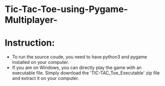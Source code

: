 # Tic-Tac-Toe-using-Pygame-Multiplayer-

# Instruction:
  * To run the source coude, you need to have python3 and pygame installed on your computer.
  * If you are on Windows, you can directly play the game with an executable file. Simply download the 'TIC-TAC_Toe_Executable' zip file and extract it on your computer.
